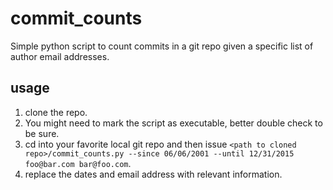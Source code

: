 # commit_counts
Simple python script to count commits in a git repo given a specific list of author email addresses.

## usage
1. clone the repo.
2. You might need to mark the script as executable, better double check to be sure.
3. cd into your favorite local git repo and then issue `<path to cloned repo>/commit_counts.py --since 06/06/2001 --until 12/31/2015 foo@bar.com bar@foo.com`.
4. replace the dates and email address with relevant information.